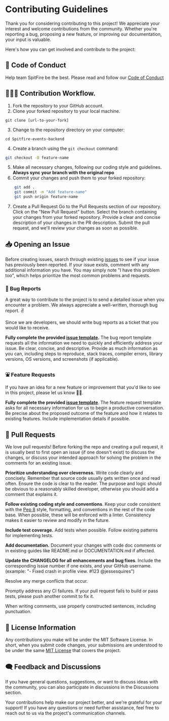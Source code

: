 # Contributing Guidelines

Thank you for considering contributing to this project! We appreciate your interest and welcome contributions from the community. Whether you're reporting a bug, proposing a new feature, or improving our documentation, your input is valuable.

Here's how you can get involved and contribute to the project:

## 📖 Code of Conduct

Help team SpitFire be the best. Please read and follow our [Code of Conduct](./CODE-OF-CONDUCT.md)

## 🧑🏽‍💻 Contribution Workflow.

1. Fork the repository to your GitHub account.
2. Clone your forked repository to your local machine.
```
git clone [url-to-your-fork]
```

3. Change to the repository directory on your computer:

```
cd Spitfire-events-backend
```

4. Create a branch using the `git checkout` command:

```bash
git checkout -B feature-name
```

5. Make all necessary changes, following our coding style and guidelines.
**Always sync your branch with the original repo**
7. Commit your changes and push them to your forked repository:

```bash
    git add .
    git commit -m "Add feature-name"
    git push origin feature-name
```

7. Create a Pull Request
Go to the Pull Requests section of our repository.
Click on the "New Pull Request" button.
Select the branch containing your changes from your forked repository.
Provide a clear and concise description of your changes in the PR description.
Submit the pull request, and we'll review your changes as soon as possible.

## 📥 Opening an Issue

Before creating issues, search through existing [issues](#github-issues) to see if your issue has previously been reported. If your issue exists, comment with any additional information you have. You may simply note "I have this problem too", which helps prioritize the most common problems and requests.

### 🐛 Bug Reports

A great way to contribute to the project is to send a detailed issue when you encounter a problem. We always appreciate a well-written, thorough bug report. ✌️

Since we are developers, we should write bug reports as a ticket that you would like to receive.

**Fully complete the provided [issue template](https://github.com/hngx-org/Spitfire-events-backend/issues/new?assignees=&labels=&projects=&template=bug_report.yaml&title=%5BBug%5D+).** The bug report template requests all the information we need to quickly and efficiently address your issue. Be clear, concise, and descriptive. Provide as much information as you can, including steps to reproduce, stack traces, compiler errors, library versions, OS versions, and screenshots (if applicable).

### ⛲ Feature Requests

If you have an idea for a new feature or improvement that you'd like to see in this project, please let us know 🙌🏽.

**Fully complete the provided [issue template](https://github.com/hngx-org/Spitfire-events-backend/issues/new?assignees=&labels=&projects=&template=feature_functionality_request.yaml&title=%5BFeature+Request%5D+)**. The feature request template asks for all necessary information for us to begin a productive conversation. Be precise about the proposed outcome of the feature and how it relates to existing features. Include implementation details if possible.

## 📌 Pull Requests
We love pull requests! Before forking the repo and creating a pull request, it is usually best to first open an issue (if one doesn't exist) to discuss the changes, or discuss your intended approach for solving the problem in the comments for an existing issue.

**Prioritize understanding over cleverness.** Write code clearly and concisely. Remember that source code usually gets written once and read often. Ensure the code is clear to the reader. The purpose and logic should be obvious to a reasonably skilled developer, otherwise you should add a comment that explains it.

**Follow existing coding style and conventions**. Keep your code consistent with the  [Pep 8](https://peps.python.org/pep-0008/) style, formatting, and conventions in the rest of the code base. When possible, these will be enforced with a linter. Consistency makes it easier to review and modify in the future.

**Include test coverage.** Add tests when possible. Follow existing patterns for implementing tests.

**Add documentation.** Document your changes with code doc comments or in existing guides like README.md or DOCUMENTATION.md if affected.

**Update the CHANGELOG for all enhancements and bug fixes**. Include the corresponding issue number if one exists, and your GitHub username. (example: "- Fixed crash in profile view. #123 @jessesquires")

Resolve any merge conflicts that occur.

Promptly address any CI failures. If your pull request fails to build or pass tests, please push another commit to fix it.

When writing comments, use properly constructed sentences, including punctuation.

## 🪪 License Information

Any contributions you make will be under the MIT Software License. In short, when you submit code changes, your submissions are understood to be under the same [MIT License](#LICENSE) that covers the project.

## 🗨️ Feedback and Discussions

If you have general questions, suggestions, or want to discuss ideas with the community, you can also participate in discussions in the Discussions section.

Your contributions help make our project better, and we're grateful for your support! If you have any questions or need further assistance, feel free to reach out to us via the project's communication channels.
